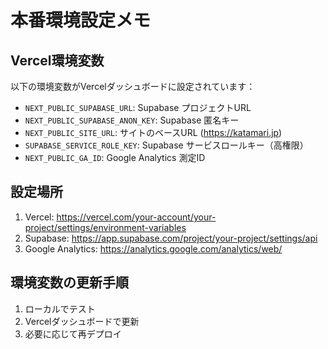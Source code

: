 # 本番環境設定メモ

## Vercel環境変数

以下の環境変数がVercelダッシュボードに設定されています：

- `NEXT_PUBLIC_SUPABASE_URL`: Supabase プロジェクトURL
- `NEXT_PUBLIC_SUPABASE_ANON_KEY`: Supabase 匿名キー
- `NEXT_PUBLIC_SITE_URL`: サイトのベースURL (https://katamari.jp)
- `SUPABASE_SERVICE_ROLE_KEY`: Supabase サービスロールキー（高権限）
- `NEXT_PUBLIC_GA_ID`: Google Analytics 測定ID

## 設定場所

1. Vercel: https://vercel.com/your-account/your-project/settings/environment-variables
2. Supabase: https://app.supabase.com/project/your-project/settings/api
3. Google Analytics: https://analytics.google.com/analytics/web/

## 環境変数の更新手順

1. ローカルでテスト
2. Vercelダッシュボードで更新
3. 必要に応じて再デプロイ 
